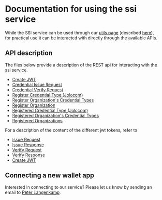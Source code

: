 # Documentation for using the ssi service

While the SSI service can be used through our [utils page](https://service.essif-lab-ssi.dev.grnet.gr/utils) (described [here](./service-instructions/utils-overview.md)), for practical use it can be interacted with directly through the available APIs.

## API description
The files below provide a description of the REST api for interacting with the ssi service.

- [Create JWT](./rest-api/create-jwt.md)
- [Credential Issue Request](./rest-api/credential-issue-request.md)
- [Credential Verify Request](./rest-api/credential-verify-request.md)
- [Register Credential Type (Jolocom)](./rest-api/register-credential-type-jolocom.md)
- [Register Organization's Credential Types](./rest-api/register-organizations-credential-type.md)
- [Register Organization](./rest-api/register-organization.md)
- [Registered Credential Type (Jolocom)](./rest-api/registered-credential-types-jolocom.md)
- [Registered Organization's Credential Types](./rest-api/registered-organizations-credential-types.md)
- [Registered Organizations](./rest-api/registered-organizations.md)

For a description of the content of the different jwt tokens, refer to

- [Issue Request](./jwt-descriptions/jwt-credential-issue-request)
- [Issue Response](./jwt-descriptions/jwt-credential-issue-response)
- [Verify Request](./jwt-descriptions/jwt-credential-verify-request)
- [Verify Response](./jwt-descriptions/jwt-credential-verify-request)
- [Create JWT](./jwt-descriptions/response-jwt-create-jwt)

## Connecting a new wallet app

Interested in connecting to our service? Please let us know by sending an email to [Peter Langenkamp](mailto:peter.langenkamp@tno.nl&cc=michiel.stornebrink@tno.nl).